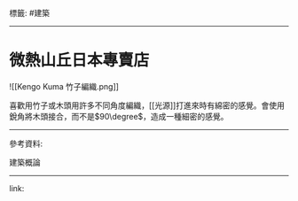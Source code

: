 標籤: #建築 

---

# 微熱山丘日本專賣店

![[Kengo Kuma 竹子編織.png]]

喜歡用竹子或木頭用許多不同角度編織，[[光源]]打進來時有綿密的感覺。會使用銳角將木頭接合，而不是$90\degree$，造成一種細密的感覺。

---

參考資料:

建築概論

---

link:


